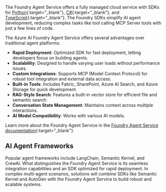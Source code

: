 The Foundry Agent Service offers a fully managed cloud service with SDKs for [Python](https://learn.microsoft.com/azure/ai-services/agents/quickstart?pivots=programming-language-python-azure){:target="_blank"}, [C#](https://learn.microsoft.com/azure/ai-services/agents/quickstart?pivots=programming-language-csharp){:target="_blank"}, and [TypeScript](https://learn.microsoft.com/azure/ai-foundry/agents/quickstart?pivots=programming-language-typescript){:target="_blank"}. The Foundry SDKs simplify AI agent development, reducing complex tasks like tool calling MCP Server tools with just a few lines of code.

The Azure AI Foundry Agent Service offers several advantages over traditional agent platforms:

- **Rapid Deployment**: Optimized SDK for fast deployment, letting developers focus on building agents.  
- **Scalability**: Designed to handle varying user loads without performance issues.  
- **Custom Integrations**: Supports MCP (Model Context Protocol) for robust tool integration and external data access.  
- **Built-in Tools**: Includes Fabric, SharePoint, Azure AI Search, and Azure Storage for quick development.  
- **RAG-Style Search**: Features a built-in vector store for efficient file and semantic search.  
- **Conversation State Management**: Maintains context across multiple interactions.  
- **AI Model Compatibility**: Works with various AI models.

Learn more about the Foundry Agent Service in the [Foundry Agent Service documentation](https://learn.microsoft.com/azure/ai-services/agents/overview){:target="_blank"}.

## AI Agent Frameworks

Popular agent frameworks include LangChain, Semantic Kernel, and CrewAI. What distinguishes the Foundry Agent Service is its seamless integration capabilities and an SDK optimized for rapid deployment. In complex multi-agent scenarios, solutions will combine SDKs like Semantic Kernel and AutoGen with the Foundry Agent Service to build robust and scalable systems.